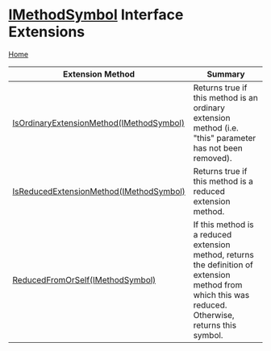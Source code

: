 # [IMethodSymbol](https://docs.microsoft.com/en-us/dotnet/api/microsoft.codeanalysis.imethodsymbol) Interface Extensions <a name="_Top"></a>

[Home](../../../README.md)

| Extension Method | Summary |
| ---------------- | ------- |
| [IsOrdinaryExtensionMethod(IMethodSymbol)](../../../Roslynator/SymbolExtensions/IsOrdinaryExtensionMethod/README.md#_Top) | Returns true if this method is an ordinary extension method \(i\.e\. "this" parameter has not been removed\)\. |
| [IsReducedExtensionMethod(IMethodSymbol)](../../../Roslynator/SymbolExtensions/IsReducedExtensionMethod/README.md#_Top) | Returns true if this method is a reduced extension method\. |
| [ReducedFromOrSelf(IMethodSymbol)](../../../Roslynator/SymbolExtensions/ReducedFromOrSelf/README.md#_Top) | If this method is a reduced extension method, returns the definition of extension method from which this was reduced\. Otherwise, returns this symbol\. |

